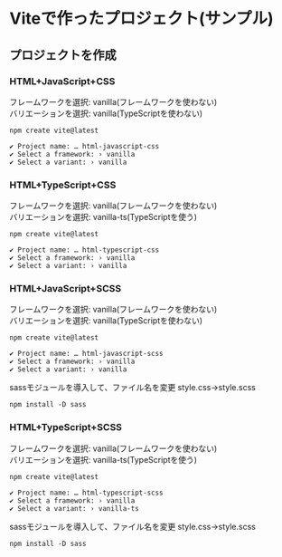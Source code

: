 # Viteで作ったプロジェクト(サンプル)

## プロジェクトを作成
### HTML+JavaScript+CSS
フレームワークを選択: vanilla(フレームワークを使わない)  
バリエーションを選択: vanilla(TypeScriptを使わない)  
```
npm create vite@latest
```
```
✔ Project name: … html-javascript-css
✔ Select a framework: › vanilla
✔ Select a variant: › vanilla
```

### HTML+TypeScript+CSS
フレームワークを選択: vanilla(フレームワークを使わない)  
バリエーションを選択: vanilla-ts(TypeScriptを使う)  
```
npm create vite@latest
```
```
✔ Project name: … html-typescript-css
✔ Select a framework: › vanilla
✔ Select a variant: › vanilla
```

### HTML+JavaScript+SCSS
フレームワークを選択: vanilla(フレームワークを使わない)  
バリエーションを選択: vanilla(TypeScriptを使わない)  
```
npm create vite@latest
```
```
✔ Project name: … html-javascript-scss
✔ Select a framework: › vanilla
✔ Select a variant: › vanilla
```

sassモジュールを導入して、ファイル名を変更 style.css→style.scss
```
npm install -D sass
```

### HTML+TypeScript+SCSS

フレームワークを選択: vanilla(フレームワークを使わない)  
バリエーションを選択: vanilla-ts(TypeScriptを使う)  
```
npm create vite@latest
```
```
✔ Project name: … html-typescript-scss
✔ Select a framework: › vanilla
✔ Select a variant: › vanilla-ts
```

sassモジュールを導入して、ファイル名を変更 style.css→style.scss
```
npm install -D sass
```


